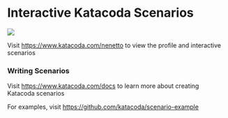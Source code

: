 # Interactive Katacoda Scenarios

[![](http://shields.katacoda.com/katacoda/nenetto/count.svg)](https://www.katacoda.com/nenetto "Get your profile on Katacoda.com")

Visit https://www.katacoda.com/nenetto to view the profile and interactive scenarios

### Writing Scenarios
Visit https://www.katacoda.com/docs to learn more about creating Katacoda scenarios

For examples, visit https://github.com/katacoda/scenario-example
